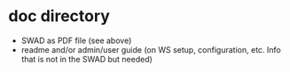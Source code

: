# doc directory

- SWAD as PDF file (see above)
- readme and/or admin/user guide (on WS setup, configuration, etc. Info that is not in the SWAD but needed)
